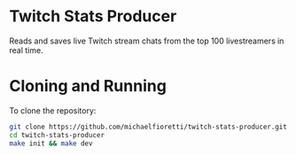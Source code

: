 # Twitch Stats Producer

Reads and saves live Twitch stream chats from the top 100 livestreamers in real time.

# Cloning and Running

To clone the repository:

```bash
git clone https://github.com/michaelfioretti/twitch-stats-producer.git
cd twitch-stats-producer
make init && make dev
```
